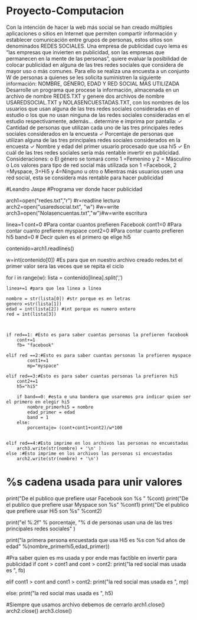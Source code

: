 # Proyecto-Computacion

Con la intención de hacer la web más social se han creado múltiples aplicaciones o sitios en Internet que
permiten compartir información y establecer comunicación entre grupos de personas, estos sitios
son denominados REDES SOCIALES. Una empresa de publicidad cuyo lema es “las empresas que invierten
en publicidad, son las empresas que permanecen en la mente de las personas”, quiere evaluar la posibilidad de
colocar publicidad en alguna de las tres redes sociales que considera de mayor uso o más
comunes. Para ello se realiza una encuesta a un conjunto W de personas a quienes se les solicita
suministren la siguiente información: 
NOMBRE, GÉNERO, EDAD Y RED SOCIAL MÁS UTILIZADA
Desarrolle un programa que procese la información, almacenada en un archivo de nombre REDES.TXT y
genere dos archivos de nombre USAREDSOCIAL.TXT y NOLASENCUESTADAS.TXT, con los nombres de los
usuarios que usan alguna de las tres redes sociales consideradas en el estudio o los que no usan
ninguna de las redes sociales consideradas en el
estudio respectivamente, además...
determine e imprima por pantalla:
✓ Cantidad de personas que utilizan cada uno de las tres principales redes sociales
considerados en la encuesta
✓ Porcentaje de personas que utilizan alguna de las tres principales redes sociales
considerados en la encuesta
✓ Nombre y edad del primer usuario procesado que usa hi5
✓ En cuál de las tres redes sociales sería más rentable invertir en publicidad.
Consideraciones:
o El género se tomará como 1 =Femenino y 2 = Másculino
o Los valores para tipo de red social más utilizada son 1 =Facebook, 2 =Myspace, 3=Hi5 y
4=Ninguno u otro
o Mientras más usuarios usen una red social, esta se considera más rentable para hacer
publicidad

#Leandro Jaspe
#Programa ver donde hacer publicidad

arch1=open("redes.txt","r") #r=readline lectura
arch2=open("usaredsocial.txt", "w") #w=write
arch3=open("Nolasencuentas.txt","w")#w=write escritura

linea=1
cont=0 #Para contar cuantos prefieren Facebook
cont1=0 #Para contar cuanto prefieren myspace
cont2=0 #Para contar cuanto prefieren hi5
band=0  # Decir quien es el primero qe elige hi5
 
contenido=arch1.readlines()

w=int(contenido[0]) #Es para que en nuestro archivo creado redes.txt el primer valor sera las veces que se repita el ciclo

for i in range(w):
    lista = contenido[linea].split(',')
    
    linea+=1 #para que lea linea a linea

    nombre = str(lista[0]) #str porque es en letras
    genero =str(lista[1])
    edad = int(lista[2]) #int porque es numero entero
    red = int(lista[3])

    
        
    if red==1: #Esto es para saber cuantas personas la prefieren facebook
        cont+=1
        fb= "facebook"
        
    elif red ==2:#Esto es para saber cuantas personas la prefieren myspace
            cont1+=1
            mp="myspace"
        
    elif red==3:#Esto es para saber cuantas personas la prefieren hi5
        cont2+=1
        h5="hi5"

        if band==0: #esta e una bandera que usaremos pra indicar quien ser el primero en elegir hi5
            nombre_primerhi5 = nombre
            edad_primer = edad
            band = 1
        else:
            porcentaje= (cont+cont1+cont2)/w*100

   
    elif red==4:#Esto imprime en los archivos las personas no encuestadas
        arch3.write(str(nombre) + '\n' )
    else :#Esto imprime en los archivos las personas si encuestadas
        arch2.write(str(nombre) + '\n')

# %s cadena usada para unir valores

print("De el publico que prefiere usar Facebook son %s " %cont)
print("De el publico que prefiere usar Myspace son  %s" %cont1)
print("De el publico que prefiere usar Hi5 son %s" %cont2)

print("el %.2f" % porcentaje,  "% d de personas usan una de las tres principales redes sociales" )

print("la primera persona encuestada que usa Hi5 es %s con %d años de edad" %(nombre_primerhi5,edad_primer))

#Pra saber quien es ms usada y por ende mas factible en invertir para publicidad
if cont > cont1 and cont > cont2:
    print("la red social mas usada es ", fb)

elif cont1 > cont and cont1 > cont2:
    print("la red social mas usada es ", mp)

else:
    print("la red social mas usada es ", h5)

#Siempre que usamos archivo debemos de cerrarlo
arch1.close()
arch2.close()
arch3.close()
